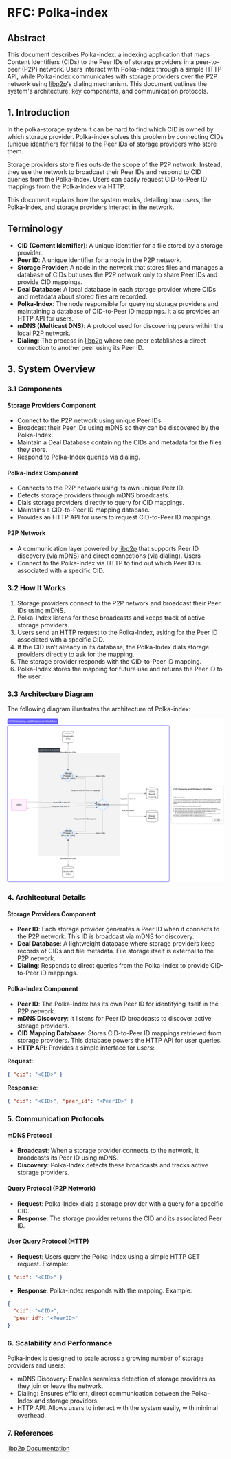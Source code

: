 # RFC: Polka-index

## Abstract

This document describes Polka-index, a indexing application that maps Content Identifiers (CIDs) to the Peer IDs of storage providers in a peer-to-peer (P2P) network. Users interact with Polka-index through a simple HTTP API, while Polka-Index communicates with storage providers over the P2P network using [libp2p](https://docs.libp2p.io/)'s dialing mechanism. This document outlines the system's architecture, key components, and communication protocols.

## 1. Introduction

In the polka-storage system it can be hard to find which CID is owned by which storage provider. Polka-index solves this problem by connecting CIDs (unique identifiers for files) to the Peer IDs of storage providers who store them.

Storage providers store files outside the scope of the P2P network. Instead, they use the network to broadcast their Peer IDs and respond to CID queries from the Polka-Index. Users can easily request CID-to-Peer ID mappings from the Polka-Index via HTTP.

This document explains how the system works, detailing how users, the Polka-Index, and storage providers interact in the network.

## Terminology

- **CID (Content Identifier)**: A unique identifier for a file stored by a storage provider.
- **Peer ID**: A unique identifier for a node in the P2P network.
- **Storage Provider**: A node in the network that stores files and manages a database of CIDs but uses the P2P network only to share Peer IDs and provide CID mappings.
- **Deal Database**: A local database in each storage provider where CIDs and metadata about stored files are recorded.
- **Polka-Index**: The node responsible for querying storage providers and maintaining a database of CID-to-Peer ID mappings. It also provides an HTTP API for users.
- **mDNS (Multicast DNS)**: A protocol used for discovering peers within the local P2P network.
- **Dialing**: The process in [libp2p](https://docs.libp2p.io/) where one peer establishes a direct connection to another peer using its Peer ID.

## 3. System Overview

### 3.1 Components

#### Storage Providers Component

- Connect to the P2P network using unique Peer IDs.
- Broadcast their Peer IDs using mDNS so they can be discovered by the Polka-Index.
- Maintain a Deal Database containing the CIDs and metadata for the files they store.
- Respond to Polka-Index queries via dialing.

#### Polka-Index Component

- Connects to the P2P network using its own unique Peer ID.
- Detects storage providers through mDNS broadcasts.
- Dials storage providers directly to query for CID mappings.
- Maintains a CID-to-Peer ID mapping database.
- Provides an HTTP API for users to request CID-to-Peer ID mappings.

#### P2P Network

- A communication layer powered by [libp2p](https://docs.libp2p.io/) that supports Peer ID discovery (via mDNS) and direct connections (via dialing).
Users
- Connect to the Polka-Index via HTTP to find out which Peer ID is associated with a specific CID.

### 3.2 How It Works

1. Storage providers connect to the P2P network and broadcast their Peer IDs using mDNS.
2. Polka-Index listens for these broadcasts and keeps track of active storage providers.
3. Users send an HTTP request to the Polka-Index, asking for the Peer ID associated with a specific CID.
4. If the CID isn’t already in its database, the Polka-Index dials storage providers directly to ask for the mapping.
5. The storage provider responds with the CID-to-Peer ID mapping.
6. Polka-Index stores the mapping for future use and returns the Peer ID to the user.

### 3.3 Architecture Diagram

The following diagram illustrates the architecture of Polka-index:

![architecture](assets/Polka-indexer.svg)

### 4. Architectural Details

#### Storage Providers Component

- **Peer ID**: Each storage provider generates a Peer ID when it connects to the P2P network. This ID is broadcast via mDNS for discovery.
- **Deal Database**: A lightweight database where storage providers keep records of CIDs and file metadata. File storage itself is external to the P2P network.
- **Dialing**: Responds to direct queries from the Polka-Index to provide CID-to-Peer ID mappings.

#### Polka-Index Component

- **Peer ID**: The Polka-Index has its own Peer ID for identifying itself in the P2P network.
- **mDNS Discovery**: It listens for Peer ID broadcasts to discover active storage providers.
- **CID Mapping Database**: Stores CID-to-Peer ID mappings retrieved from storage providers. This database powers the HTTP API for user queries.
- **HTTP API**: Provides a simple interface for users:

**Request**:

```json
{ "cid": "<CID>" }
```

**Response**:

```json
{ "cid": "<CID>", "peer_id": "<PeerID>" }
```

### 5. Communication Protocols

#### mDNS Protocol

- **Broadcast**: When a storage provider connects to the network, it broadcasts its Peer ID using mDNS.
- **Discovery**: Polka-Index detects these broadcasts and tracks active storage providers.

#### Query Protocol (P2P Network)

- **Request**: Polka-Index dials a storage provider with a query for a specific CID.
- **Response**: The storage provider returns the CID and its associated Peer ID.

#### User Query Protocol (HTTP)

- **Request**: Users query the Polka-Index using a simple HTTP GET request. Example:

```json
{ "cid": "<CID>" }
```

- **Response**: Polka-Index responds with the mapping. Example:

```json
{
  "cid": "<CID>",
  "peer_id": "<PeerID>"
}
```

### 6. Scalability and Performance

Polka-index is designed to scale across a growing number of storage providers and users:

- mDNS Discovery: Enables seamless detection of storage providers as they join or leave the network.
- Dialing: Ensures efficient, direct communication between the Polka-Index and storage providers.
- HTTP API: Allows users to interact with the system easily, with minimal overhead.

### 7. References

[libp2p Documentation](https://docs.libp2p.io/)
